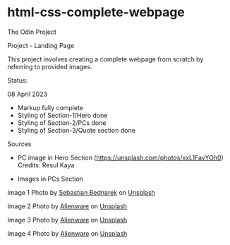 # html-css-complete-webpage

The Odin Project

Project - Landing Page

This project involves creating a complete webpage from scratch by referring to provided images.

Status:

08 April 2023

- Markup fully complete
- Styling of Section-1/Hero done
- Styling of Section-2/PCs done
- Styling of Section-3/Quote section done

Sources

- PC image in Hero Section (https://unsplash.com/photos/xxL1FavYOh0) Credits: Resul Kaya

- Images in PCs Section

Image 1 Photo by <a href="https://unsplash.com/@abeso?utm_source=unsplash&utm_medium=referral&utm_content=creditCopyText">Sebastian Bednarek</a> on <a href="https://unsplash.com/photos/x2Z0uNj-Quo?utm_source=unsplash&utm_medium=referral&utm_content=creditCopyText">Unsplash</a>

Image 2 Photo by <a href="https://unsplash.com/@alienwaregaming?utm_source=unsplash&utm_medium=referral&utm_content=creditCopyText">Alienware</a> on <a href="https://unsplash.com/photos/Bp3KmTZQlfw?utm_source=unsplash&utm_medium=referral&utm_content=creditCopyText">Unsplash</a>

Image 3 Photo by <a href="https://unsplash.com/@alienwaregaming?utm_source=unsplash&utm_medium=referral&utm_content=creditCopyText">Alienware</a> on <a href="https://unsplash.com/photos/Bp3KmTZQlfw?utm_source=unsplash&utm_medium=referral&utm_content=creditCopyText">Unsplash</a>

Image 4 Photo by <a href="https://unsplash.com/@alienwaregaming?utm_source=unsplash&utm_medium=referral&utm_content=creditCopyText">Alienware</a> on <a href="https://unsplash.com/photos/Bp3KmTZQlfw?utm_source=unsplash&utm_medium=referral&utm_content=creditCopyText">Unsplash</a>
